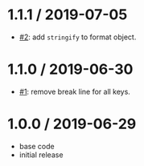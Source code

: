 1.1.1 / 2019-07-05
==================
 * [#2](https://github.com/DanielVenturini/cnlg/issues/2): add `stringify` to format object.

1.1.0 / 2019-06-30
=================
 * [#1](https://github.com/DanielVenturini/cnlg/issues/1): remove break line for all keys.

1.0.0 / 2019-06-29
==================
 * base code
 * initial release